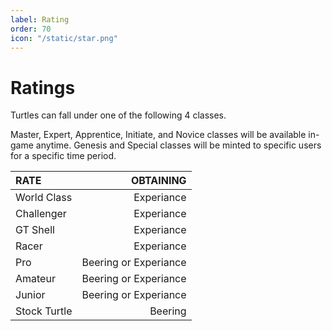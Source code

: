 ```yaml
---
label: Rating
order: 70
icon: "/static/star.png"
---
```


# Ratings

Turtles can fall under one of the following 4 classes.

Master, Expert, Apprentice, Initiate, and Novice classes will be available in-game anytime.
Genesis and Special classes will be minted to specific users for a specific time period.

RATE   | OBTAINING |
:---   |  ---:
World Class| Experiance  
Challenger| Experiance  
GT Shell| Experiance 
Racer| Experiance   
Pro| Beering or Experiance  
Amateur| Beering or Experiance  
Junior| Beering or Experiance  
Stock Turtle| Beering